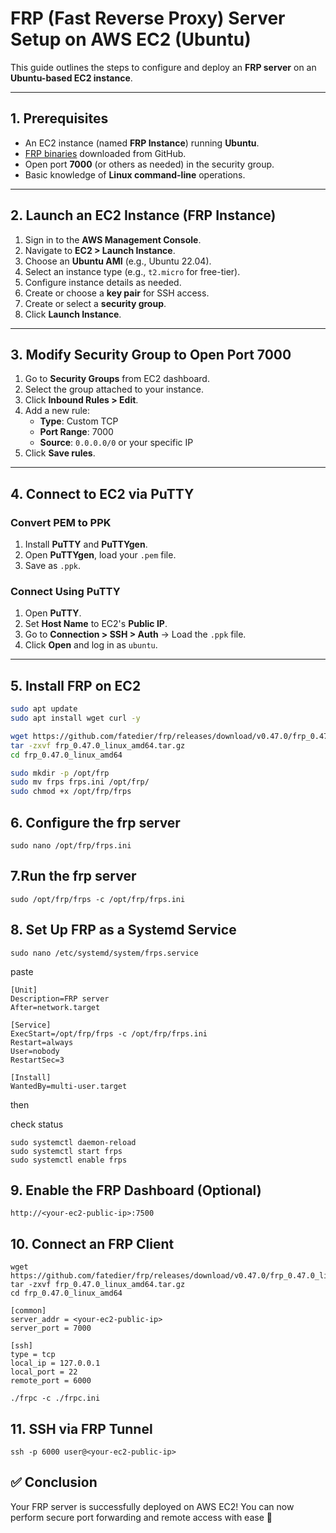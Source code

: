 # FRP (Fast Reverse Proxy) Server Setup on AWS EC2 (Ubuntu)

This guide outlines the steps to configure and deploy an **FRP server** on an **Ubuntu-based EC2 instance**.

---

## 1. Prerequisites

- An EC2 instance (named **FRP Instance**) running **Ubuntu**.
- [FRP binaries](https://github.com/fatedier/frp/releases) downloaded from GitHub.
- Open port **7000** (or others as needed) in the security group.
- Basic knowledge of **Linux command-line** operations.

---

## 2. Launch an EC2 Instance (FRP Instance)

1. Sign in to the **AWS Management Console**.
2. Navigate to **EC2 > Launch Instance**.
3. Choose an **Ubuntu AMI** (e.g., Ubuntu 22.04).
4. Select an instance type (e.g., `t2.micro` for free-tier).
5. Configure instance details as needed.
6. Create or choose a **key pair** for SSH access.
7. Create or select a **security group**.
8. Click **Launch Instance**.

---

## 3. Modify Security Group to Open Port 7000

1. Go to **Security Groups** from EC2 dashboard.
2. Select the group attached to your instance.
3. Click **Inbound Rules > Edit**.
4. Add a new rule:
   - **Type**: Custom TCP
   - **Port Range**: 7000
   - **Source**: `0.0.0.0/0` or your specific IP
5. Click **Save rules**.

---

## 4. Connect to EC2 via PuTTY

### Convert PEM to PPK

1. Install **PuTTY** and **PuTTYgen**.
2. Open **PuTTYgen**, load your `.pem` file.
3. Save as `.ppk`.

### Connect Using PuTTY

1. Open **PuTTY**.
2. Set **Host Name** to EC2's **Public IP**.
3. Go to **Connection > SSH > Auth** → Load the `.ppk` file.
4. Click **Open** and log in as `ubuntu`.

---

## 5. Install FRP on EC2

```bash
sudo apt update
sudo apt install wget curl -y

wget https://github.com/fatedier/frp/releases/download/v0.47.0/frp_0.47.0_linux_amd64.tar.gz
tar -zxvf frp_0.47.0_linux_amd64.tar.gz
cd frp_0.47.0_linux_amd64

sudo mkdir -p /opt/frp
sudo mv frps frps.ini /opt/frp/
sudo chmod +x /opt/frp/frps

```

## 6. Configure the frp server

```
sudo nano /opt/frp/frps.ini
```
## 7.Run the frp server

```
sudo /opt/frp/frps -c /opt/frp/frps.ini
```

## 8. Set Up FRP as a Systemd Service

```
sudo nano /etc/systemd/system/frps.service
```
paste

```
[Unit]
Description=FRP server
After=network.target

[Service]
ExecStart=/opt/frp/frps -c /opt/frp/frps.ini
Restart=always
User=nobody
RestartSec=3

[Install]
WantedBy=multi-user.target
```
then

check status

```
sudo systemctl daemon-reload
sudo systemctl start frps
sudo systemctl enable frps
```

## 9. Enable the FRP Dashboard (Optional)

```
http://<your-ec2-public-ip>:7500
```

## 10. Connect an FRP Client

```
wget https://github.com/fatedier/frp/releases/download/v0.47.0/frp_0.47.0_linux_amd64.tar.gz
tar -zxvf frp_0.47.0_linux_amd64.tar.gz
cd frp_0.47.0_linux_amd64
```

```
[common]
server_addr = <your-ec2-public-ip>
server_port = 7000

[ssh]
type = tcp
local_ip = 127.0.0.1
local_port = 22
remote_port = 6000
```

```
./frpc -c ./frpc.ini
```

## 11. SSH via FRP Tunnel

```
ssh -p 6000 user@<your-ec2-public-ip>
```
## ✅ Conclusion
Your FRP server is successfully deployed on AWS EC2! You can now perform secure port forwarding and remote access with ease 🚀
